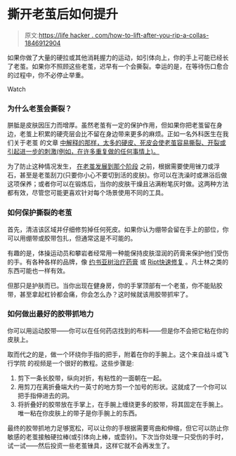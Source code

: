 # 撕开老茧后如何提升

> 原文:[https://life hacker . com/how-to-lift-after-you-rip-a-collas-1846912904](https://lifehacker.com/how-to-lift-after-you-rip-a-callus-1846912904)

如果你做了大量的硬拉或其他消耗握力的运动，如引体向上，你的手上可能已经长了老茧。如果你不照顾这些老茧，迟早有一个会撕裂。幸运的是，在等待伤口愈合的过程中，你不必停止举重。

Watch

### 为什么老茧会撕裂？

胼胝是皮肤因压力而增厚。虽然老茧有一定的保护作用，但如果你把老茧留在身边，老茧上积累的硬壳层会比不留在身边带来更多的麻烦。正如一名外科医生在我们关于老茧 的文章 [中解释的那样，太多的硬皮、死皮会使老茧容易撕裂、开裂或引起进一步的刺激(例如，在许多重复做的任何事情上)。](https://vitals.lifehacker.com/all-about-calluses-your-skin-s-natural-and-sometimes-1770939556)

为了防止这种情况发生， [在老茧发展到那个阶段](https://vitals.lifehacker.com/how-to-prevent-and-manage-calluses-from-lifting-1836082994) 之前，根据需要使用锉刀或浮石，甚至是老茧刮刀(只要你小心不要切到活的皮肤)。你可以在洗澡时或淋浴后做这项保养；或者你可以在锻炼后，当你的皮肤干燥且沾满粉笔灰时做。这两种方法都有效，尽管您可能更喜欢针对每个场景使用不同的工具。

### 如何保护撕裂的老茧

首先，清洁该区域并仔细修剪掉任何死皮。如果你认为绷带会留在手上的部位，你可以用绷带或胶带包扎，但通常这是不可能的。

有趣的是，体操运动员和攀岩者经常用一种能保持皮肤湿润的药膏来保护他们受伤的手。有各种各样的品牌，像 [约书亚树治疗药膏](https://www.jtreelife.com/products/healing-salve) 或 [Ript快速修复](https://riptskinsystems.com/products/quick-fix-mega-tin) 。凡士林之类的东西可能也一样有效。

但那只是护肤而已。当你出现在健身房，你的手掌顶部有一个老茧，你不能贴胶带，甚至拿起杠铃都会痛，你会怎么办？这时候就该用胶带抓牢了。

### 如何做出最好的胶带抓地力

你可以用运动胶带——你可以在任何药店找到的布料——但是你不会把它粘在你的皮肤上。

取而代之的是，做一个环绕你手指的把手，附着在你的手腕上。这个来自战斗或飞行学院 的视频是一个很好的教程。这些步骤是:

1.  剪下一条长胶带，纵向对折，有粘性的一面朝在一起。
2.  用剪刀在离折叠端大约一英寸的地方剪一个加号的形状。这就成了一个你可以把手指伸进去的洞。
3.  将折叠好的胶带放在手掌上，在手腕上缠绕更多的胶带，将其固定在手腕上。唯一粘在你皮肤上的带子是你手腕上的东西。

最终的胶带抓地力足够宽松，可以让你的手根据需要弯曲和伸缩，但它可以防止你敏感的老茧接触硬拉棒(或引体向上棒，或壶铃)。下次当你处理一只受伤的手时，试一试——然后投资一些老茧锉具，这样它就不会再发生了。